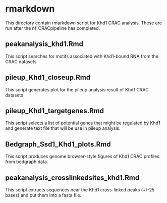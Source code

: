 # rmarkdown
This directory contain rmarkdown script for Khd1 CRAC analysis. These are run after the nf_CRACpipeline has completed.

## peakanalysis_khd1.Rmd 
This script searches for motifs associated with Khd1-bound RNA from the CRAC datasets

## pileup_Khd1_closeup.Rmd 
This script generates plot for the pileup analysis result of Khd1 CRAC datasets

## pileup_Khd1_targetgenes.Rmd
This script selects a list of potential genes that might be regulated by Khd1 and generate text file that will be use in pileup analysis.

## Bedgraph_Ssd1_Khd1_plots.Rmd
This script produces genome browser-style figures of Khd1 CRAC profiles from bedgraph data. 

## peakanalysis_crosslinkedsites_khd1.Rmd
This script extracts sequences near the Khd1 cross-linked peaks (+/-25 bases) and put them into a fasta file.
